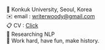 🏫 Konkuk University, Seoul, Korea  
✉️ email : writerwoody@gmail.com  
📋 CV : [Click](https://10kH.github.io)   
🌱 Researching NLP             
🌟 Work hard, have fun, make history.

